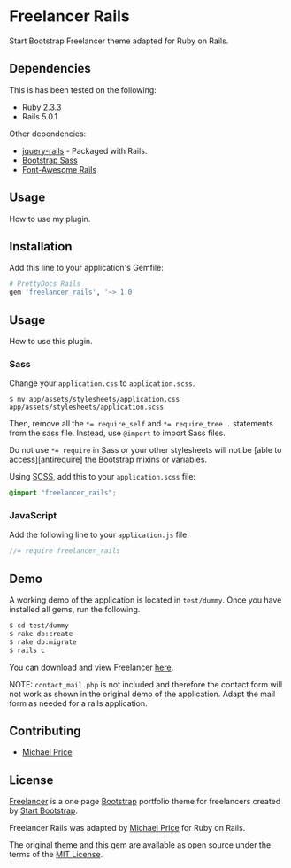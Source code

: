 # Freelancer Rails
Start Bootstrap Freelancer theme adapted for Ruby on Rails.

## Dependencies

This is has been tested on the following:

* Ruby 2.3.3
* Rails 5.0.1

Other dependencies:

* [jquery-rails](https://github.com/rails/jquery-rails) - Packaged with Rails.
* [Bootstrap Sass](https://github.com/twbs/bootstrap-sass)
* [Font-Awesome Rails](https://github.com/bokmann/font-awesome-rails)

## Usage
How to use my plugin.

## Installation
Add this line to your application's Gemfile:

```ruby
# PrettyDocs Rails
gem 'freelancer_rails', '~> 1.0'
```

## Usage
How to use this plugin.

### Sass

Change your `application.css` to `application.scss`.

```console
$ mv app/assets/stylesheets/application.css app/assets/stylesheets/application.scss
```

Then, remove all the `*= require_self` and `*= require_tree .` statements from the sass file. Instead, use `@import` to import Sass files.

Do not use `*= require` in Sass or your other stylesheets will not be [able to access][antirequire] the Bootstrap mixins or variables.

Using [SCSS](http://sass-lang.com/documentation/file.SASS_REFERENCE.html), add this to your
`application.scss` file:

```scss
@import "freelancer_rails";
```

### JavaScript

Add the following line to your `application.js` file:

```js
//= require freelancer_rails
```

## Demo

A working demo of the application is located in `test/dummy`. Once you have installed all gems, run the following.

```bash
$ cd test/dummy
$ rake db:create
$ rake db:migrate
$ rails c
```

You can download and view Freelancer [here](https://startbootstrap.com/template-overviews/freelancer/).

NOTE: `contact_mail.php` is not included and therefore the contact form will not work as shown in the original demo of the application. Adapt the mail form as needed for a rails application.

## Contributing
* [Michael Price](http://twitter.com/michaeljprice)

## License
[Freelancer](https://startbootstrap.com/template-overviews/freelancer/) is a one page [Bootstrap](http://getbootstrap.com/) portfolio theme for freelancers created by [Start Bootstrap](http://startbootstrap.com/).

Freelancer Rails was adapted by [Michael Price](http://twitter.com/michaeljprice) for
Ruby on Rails.

The original theme and this gem are available as open source under the terms of the [MIT License](http://opensource.org/licenses/MIT).
